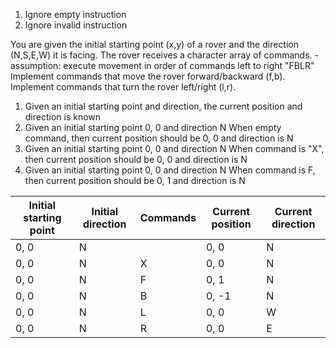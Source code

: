 1. Ignore empty instruction
2. Ignore invalid instruction



You are given the initial starting point (x,y) of a rover and the direction (N,S,E,W) it is facing.
The rover receives a character array of commands. - assumption: execute movement in order of commands left to right "FBLR"
Implement commands that move the rover forward/backward (f,b).
Implement commands that turn the rover left/right (l,r).


1. Given an initial starting point and direction, the current position and direction is known
2. Given an initial starting point 0, 0 and direction N
   When empty command, then current position should be 0, 0 and direction is N
2. Given an initial starting point 0, 0 and direction N
   When command is "X", then current position should be 0, 0 and direction is N
2. Given an initial starting point 0, 0 and direction N
   When command is F, then current position should be 0, 1 and direction is N

| Initial starting point | Initial direction | Commands | Current position | Current direction |
|------------------------|-------------------|----------|------------------|-------------------|
| 0, 0                   | N                 | <EMPTY>  | 0, 0             | N                 |
| 0, 0                   | N                 | X        | 0, 0             | N                 |
| 0, 0                   | N                 | F        | 0, 1             | N                 |
| 0, 0                   | N                 | B        | 0, -1            | N                 |
| 0, 0                   | N                 | L        | 0, 0             | W                 |
| 0, 0                   | N                 | R        | 0, 0             | E                 |

